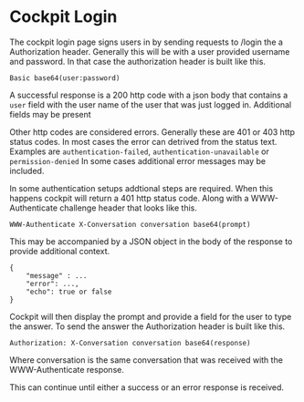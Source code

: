 
Cockpit Login
================================

The cockpit login page signs users in by sending requests to /login the a Authorization header.
Generally this will be with a user provided username and password. In that case the authorization
header is built like this.

```
Basic base64(user:password)
```

A successful response is a 200 http code with a json body that contains a ```user``` field with the user
name of the user that was just logged in. Additional fields may be present

Other http codes are considered errors. Generally these are 401 or 403 http status codes.
In most cases the error can detrived from the status text. Examples are
 ```authentication-failed```, ```authentication-unavailable``` or ```permission-denied```
 In some cases additional error messages may be included.

In some authentication setups addtional steps are required. When this happens cockpit will
return a 401 http status code. Along with a WWW-Authenticate challenge header that looks like
this.


```
WWW-Authenticate X-Conversation conversation base64(prompt)
```

This may be accompanied by a JSON object in the body of the response to provide additional context.

```
{
    "message" : ...
    "error": ...,
    "echo": true or false
}
```

Cockpit will then display the prompt and provide a field for the user to type the answer.
To send the answer the Authorization header is built like this.

```
Authorization: X-Conversation conversation base64(response)
```

Where conversation is the same conversation that was received with the WWW-Authenticate response.

This can continue until either a success or an error response is received.
